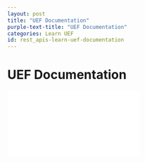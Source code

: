 ```yaml
---
layout: post
title: "UEF Documentation"
purple-text-title: "UEF Documentation"
categories: Learn UEF
id: rest_apis-learn-uef-documentation
---
```


# UEF Documentation

<style>
    .table {width: 100%; height: 100vh; margin: 0; padding: 0}
    .row-container {display: flex; width: 100%; height: 100%; flex-direction: column; overflow: hidden;}
    .row { flex-grow: 1; border: none; margin: 0; padding: 0; }
</style>

<iframe id="uef-docs" src="/rest-apis/learn/uef/UEFDocs/build/docs/index.html" class="row" onload="setIframeHeight(this.id)"></iframe>

<script>
    function getDocHeight(doc) {
        doc = doc || document;
        // stackoverflow.com/questions/1145850/
        var body = doc.body, html = doc.documentElement;
        var height = Math.max( body.scrollHeight, body.offsetHeight, 
            html.clientHeight, html.scrollHeight, html.offsetHeight );
        return height;
    }

    function setIframeHeight(id) {
        var ifrm = document.getElementById(id);
        var doc = ifrm.contentDocument? ifrm.contentDocument: 
            ifrm.contentWindow.document;
        ifrm.style.visibility = 'hidden';
        ifrm.style.height = "10px"; // reset to minimal height ...
        // IE opt. for bing/msn needs a bit added or scrollbar appears
        ifrm.style.height = getDocHeight( doc ) + 4 + "px";
        ifrm.style.visibility = 'visible';
    }
</script>
